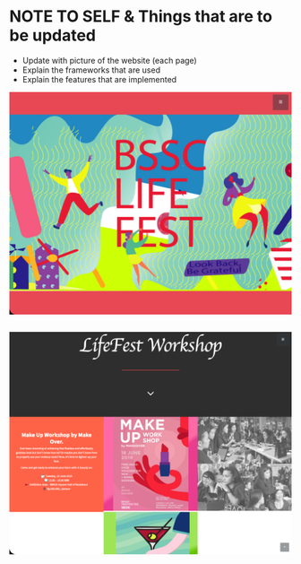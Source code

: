# NOTE TO SELF & Things that are to be updated
* Update with picture of the website (each page)
* Explain the frameworks that are used
* Explain the features that are implemented


<a><img src="https://github.com/Adhito/Project_Web_2019BSSCFestival/blob/master/screenshot/Screen%20Shot%202019-10-08%20at%2020.43.45.png?raw=true" width="auto" align="center"></a>
<br>
<br>

<a><img src="https://github.com/Adhito/Project_Web_2019BSSCFestival/blob/master/screenshot/Screen%20Shot%202019-10-08%20at%2020.44.55.png?raw=true" width="auto" align="center"></a>
<br>
<br>

